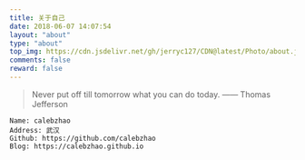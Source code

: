```yaml
---
title: 关于自己
date: 2018-06-07 14:07:54
layout: "about"
type: "about"
top_img: https://cdn.jsdelivr.net/gh/jerryc127/CDN@latest/Photo/about.jpg
comments: false
reward: false 
---
```


>Never put off till tomorrow what you can do today.
>—— Thomas Jefferson

```
Name: calebzhao
Address: 武汉
Github: https://github.com/calebzhao
Blog: https://calebzhao.github.io
```